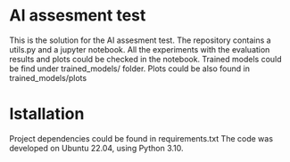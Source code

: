 # AI assesment test
This is the solution for the AI assesment test. The repository contains a utils.py and a jupyter notebook. All the experiments with the evaluation results and plots could be checked in the notebook. Trained models could be find under trained_models/ folder. Plots could be also found in trained_models/plots

# Istallation
Project dependencies could be found in requirements.txt The code was developed on Ubuntu 22.04, using Python 3.10.

